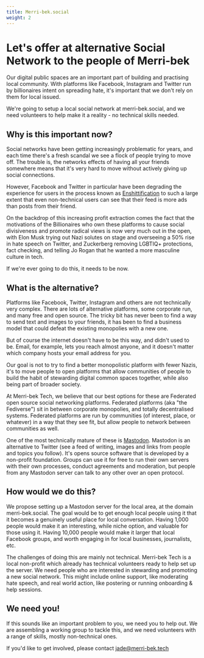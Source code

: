 ```yaml
---
title: Merri-bek.social
weight: 2
---
```


# Let's offer at alternative Social Network to the people of Merri-bek

Our digital public spaces are an important part of building and practising local community. With platforms like Facebook, Instagram and Twitter run by billionaires intent on spreading hate, it's important that we don't rely on them for local issued.

We're going to setup a local social network at merri-bek.social, and we need volunteers to help make it a reality - no technical skills needed.

## Why is this important now?

Social networks have been getting increasingly problematic for years, and each time there's a fresh scandal we see a flock of people trying to move off. The trouble is, the networks effects of having all your friends somewhere means that it's very hard to move without actively giving up social connections.

However, Facebook and Twitter in particular have been degrading the experience for users in the process known as [Enshittification](https://www.abc.net.au/news/2024-11-26/macquarie-dictionary-word-of-the-year-2024/104648884) to such a large extent that even non-technical users can see that their feed is more ads than posts from their friend.

On the backdrop of this increasing profit extraction comes the fact that the motivations of the Billionaires who own these platforms to cause social divisiveness and promote radical views is now very much out in the open, with Elon Musk trying out Nazi solutes on stage and overseeing a 50% rise in hate speech on Twitter, and Zuckerberg removing LGBTIQ+ protections, fact checking, and telling Jo Rogan that he wanted a more masculine culture in tech.

If we're ever going to do this, it needs to be now.

## What is the alternative?

Platforms like Facebook, Twitter, Instagram and others are not technically very complex. There are lots of alternative platforms, some corporate run, and many free and open source. The tricky bit has never been to find a way to send text and images to your friends, it has been to find a business model that could defeat the existing monopolies with a new one.

But of course the internet doesn't have to be this way, and didn't used to be. Email, for example, lets you reach almost anyone, and it doesn't matter which company hosts your email address for you.

Our goal is not to try to find a better monopolistic platform with fewer Nazis, it's to move people to open platforms that allow communities of people to build the habit of stewarding digital common spaces together, while also being part of broader society.

At Merri-bek Tech, we believe that our best options for these are Federated open source social networking platforms. Federated platforms (aka "the Fediverse") sit in between corporate monopolies, and totally decentralised systems. Federated platforms are run by communities (of interest, place, or whatever) in a way that they see fit, but allow people to network between communities as well.

One of the most technically mature of these is [Mastodon](https://joinmastodon.org/). Mastodon is an alternative to Twitter (see a feed of writing, images and links from people and topics you follow). It's opens source software that is developed by a non-profit foundation. Groups can use it for free to run their own servers with their own processes, conduct agreements and moderation, but people from any Mastodon server can talk to any other over an open protocol.

## How would we do this?

We propose setting up a Mastodon server for the local area, at the domain merri-bek.social. The goal would be to get enough local people using it that it becomes a genuinely useful place for local conversation. Having 1,000 people would make it an interesting, while niche option, and valuable for those using it. Having 10,000 people would make it larger that local Facebook groups, and worth engaging in for local businesses, journalists, etc.

The challenges of doing this are mainly not technical. Merri-bek Tech is a local non-profit which already has technical volunteers ready to help set up the server. We need people who are interested in stewarding and promoting a new social network. This might include online support, like moderating hate speech, and real world action, like postering or running onboarding & help sessions.

## We need you!

If this sounds like an important problem to you, we need you to help out. We are assembling a working group to tackle this, and we need volunteers with a range of skills, mostly non-technical ones.

If you'd like to get involved, please contact [jade@merri-bek.tech](mailto:jade@merri-bek.tech)
